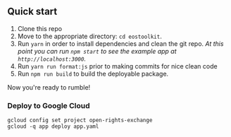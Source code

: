 ## Quick start

1.  Clone this repo
2.  Move to the appropriate directory: `cd eostoolkit`.<br />
3.  Run `yarn` in order to install dependencies and clean the git repo.
    _At this point you can run `npm start` to see the example app at `http://localhost:3000`._
4.  Run `yarn run format:js` prior to making commits for nice clean code    
5.  Run `npm run build` to build the deployable package.

Now you're ready to rumble!


### Deploy to Google Cloud

```
gcloud config set project open-rights-exchange
gcloud -q app deploy app.yaml
```
